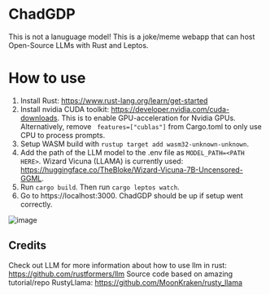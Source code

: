 # ChadGDP

This is not a lanuguage model! This is a joke/meme webapp that can host Open-Source LLMs with Rust and Leptos.

# How to use

1. Install Rust: https://www.rust-lang.org/learn/get-started
2. Install nvidia CUDA toolkit: https://developer.nvidia.com/cuda-downloads. This is to enable GPU-acceleration for Nvidia GPUs. Alternatively, remove ` features=["cublas"]` from Cargo.toml to only use CPU to process prompts.  
3. Setup WASM build with `rustup target add wasm32-unknown-unknown`.
4. Add the path of the LLM model to the .env file as `MODEL_PATH=<PATH HERE>`. Wizard Vicuna (LLAMA) is currently used: https://huggingface.co/TheBloke/Wizard-Vicuna-7B-Uncensored-GGML.
5. Run `cargo build`. Then run `cargo leptos watch`.
6. Go to https://localhost:3000. ChadGDP should be up if setup went correctly.


![image](https://github.com/marcusbirkeland/chadGDP/assets/36818485/af46278e-343b-4890-bd75-154c5f19f1fd)


## Credits
Check out LLM for more information about how to use llm in rust: https://github.com/rustformers/llm
Source code based on amazing tutorial/repo RustyLlama: https://github.com/MoonKraken/rusty_llama
